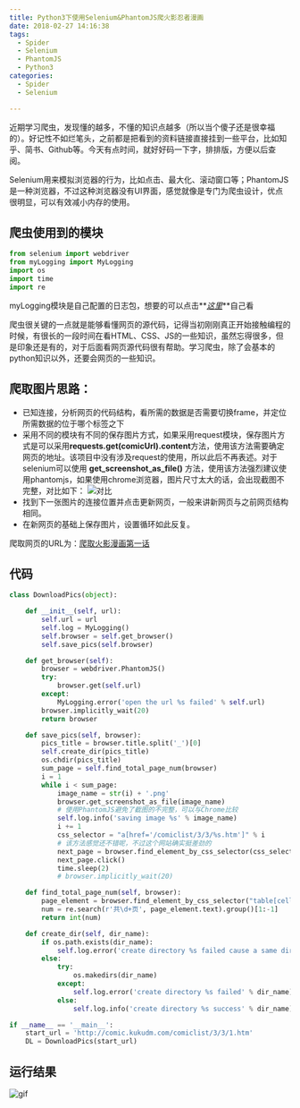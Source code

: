 ```yaml
---
title: Python3下使用Selenium&PhantomJS爬火影忍者漫画
date: 2018-02-27 14:16:38
tags:
  - Spider
  - Selenium
  - PhantomJS
  - Python3
categories:
  - Spider
  - Selenium

---
```


近期学习爬虫，发现懂的越多，不懂的知识点越多（所以当个傻子还是很幸福的）。好记性不如烂笔头，之前都是把看到的资料链接直接挂到一些平台，比如知乎、简书、Github等。今天有点时间，就好好码一下字，排排版，方便以后查阅。

Selenium用来模拟浏览器的行为，比如点击、最大化、滚动窗口等；PhantomJS是一种浏览器，不过这种浏览器没有UI界面，感觉就像是专门为爬虫设计，优点很明显，可以有效减小内存的使用。

<!--more-->

## 爬虫使用到的模块
```Python
from selenium import webdriver
from myLogging import MyLogging
import os
import time
import re
```

myLogging模块是自己配置的日志包，想要的可以点击**_[这里](http://link.zhihu.com/?target=https%3A//github.com/ByiProX/DownloadPicsBySeleniumAndPhantomJS)_**自己看

爬虫很关键的一点就是能够看懂网页的源代码，记得当初刚刚真正开始接触编程的时候，有很长的一段时间在看HTML、CSS、JS的一些知识，虽然忘得很多，但是印象还是有的，对于后面看网页源代码很有帮助。学习爬虫，除了会基本的python知识以外，还要会网页的一些知识。

## 爬取图片思路：

  * 已知连接，分析网页的代码结构，看所需的数据是否需要切换frame，并定位所需数据的位于哪个标签之下
  * 采用不同的模块有不同的保存图片方式，如果采用request模块，保存图片方式是可以采用**requests.get(comicUrl).content**方法，使用该方法需要确定网页的地址。该项目中没有涉及request的使用，所以此后不再表述。对于selenium可以使用 **get_screenshot_as_file()** 方法，使用该方法强烈建议使用phantomjs，如果使用chrome浏览器，图片尺寸太大的话，会出现截图不完整，对比如下：
  ![对比](http://upload-images.jianshu.io/upload_images/2952111-2323c462a546dcc3.jpg?imageMogr2/auto-orient/strip%7CimageView2/2/w/1240)
  * 找到下一张图片的连接位置并点击更新网页，一般来讲新网页与之前网页结构相同。
  * 在新网页的基础上保存图片，设置循环如此反复。

爬取网页的URL为：[爬取火影漫画第一话](http://link.zhihu.com/?target=http%3A//comic.kukudm.com/comiclist/3/3/1.htm)

## 代码

```Python
class DownloadPics(object):

    def __init__(self, url):
        self.url = url
        self.log = MyLogging()
        self.browser = self.get_browser()
        self.save_pics(self.browser)

    def get_browser(self):
        browser = webdriver.PhantomJS()
        try:
            browser.get(self.url)
        except:
            MyLogging.error('open the url %s failed' % self.url)
        browser.implicitly_wait(20)
        return browser

    def save_pics(self, browser):
        pics_title = browser.title.split('_')[0]
        self.create_dir(pics_title)
        os.chdir(pics_title)
        sum_page = self.find_total_page_num(browser)
        i = 1
        while i < sum_page:
            image_name = str(i) + '.png'
            browser.get_screenshot_as_file(image_name)  
            # 使用PhantomJS避免了截图的不完整，可以与Chrome比较
            self.log.info('saving image %s' % image_name)
            i += 1
            css_selector = "a[href='/comiclist/3/3/%s.htm']" % i  
            # 该方法感觉还不错呢，不过这个网站确实挺差劲的
            next_page = browser.find_element_by_css_selector(css_selector)
            next_page.click()
            time.sleep(2)
            # browser.implicitly_wait(20)

    def find_total_page_num(self, browser):
        page_element = browser.find_element_by_css_selector("table[cellspacing='1']")
        num = re.search(r'共\d+页', page_element.text).group()[1:-1]  
        return int(num)

    def create_dir(self, dir_name):
        if os.path.exists(dir_name):
            self.log.error('create directory %s failed cause a same directory exists' % dir_name)
        else:
            try:
                os.makedirs(dir_name)
            except:
                self.log.error('create directory %s failed' % dir_name)
            else:
                self.log.info('create directory %s success' % dir_name)

if __name__ == '__main__':
    start_url = 'http://comic.kukudm.com/comiclist/3/3/1.htm'
    DL = DownloadPics(start_url)
```

## 运行结果


![gif](http://upload-images.jianshu.io/upload_images/2952111-e7e2cf39116b5fea.gif?imageMogr2/auto-orient/strip)
